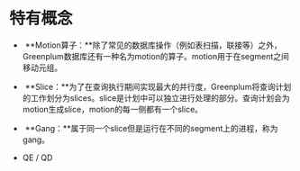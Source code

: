 # 特有概念

-  **Motion算子：**除了常见的数据库操作（例如表扫描，联接等）之外，Greenplum数据库还有一种名为motion的算子。motion用于在segment之间移动元组。
-  **Slice：**为了在查询执行期间实现最大的并行度，Greenplum将查询计划的工作划分为slices。slice是计划中可以独立进行处理的部分。查询计划会为motion生成slice，motion的每一侧都有一个slice。
-  **Gang：**属于同一个slice但是运行在不同的segment上的进程，称为gang。

- QE / QD 